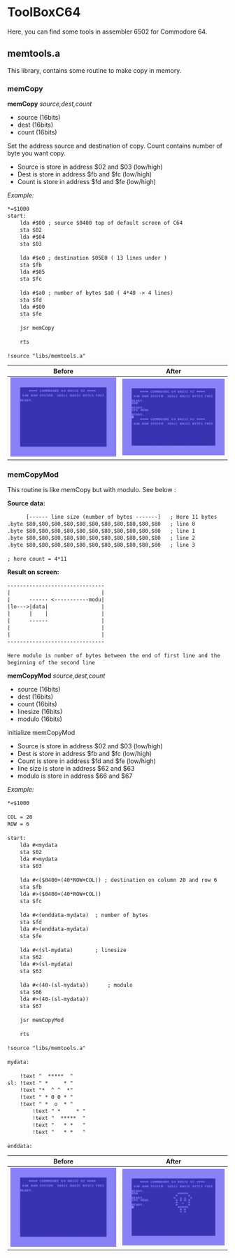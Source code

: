 # ToolBoxC64

Here, you can find some tools in assembler 6502 for Commodore 64.

## memtools.a 

This library, contains some routine to make copy in memory. 

### memCopy

**memCopy** *source,dest,count*

- source (16bits) 
- dest   (16bits)
- count  (16bits)

Set the address source and destination of copy. Count contains number of byte you want copy. 

- Source is store in address $02 and $03 (low/high)
- Dest is store in address $fb and $fc (low/high)
- Count is store in address $fd and $fe (low/high)

*Example:*
```
*=$1000
start:
	lda #$00 ; source $0400 top of default screen of C64
	sta $02
	lda #$04
	sta $03

	lda #$e0 ; destination $05E0 ( 13 lines under ) 
	sta $fb
	lda #$05
	sta $fc 

	lda #$a0 ; number of bytes $a0 ( 4*40 -> 4 lines)
	sta $fd
	lda #$00
	sta $fe

	jsr memCopy

	rts

!source "libs/memtools.a"
```
  Before | After
------------ | -------------
![Alt Text](https://github.com/beddy70/ToolBoxC64/blob/main/images/memtool1.png) | ![Alt Text](https://github.com/beddy70/ToolBoxC64/blob/main/images/memtool2.png)

  
  
### memCopyMod

This routine is like memCopy but with modulo. See below :  

**Source data:**
```
      [------ line size (number of bytes -------]   ; Here 11 bytes
.byte $80,$80,$80,$80,$80,$80,$80,$80,$80,$80,$80   ; line 0
.byte $80,$80,$80,$80,$80,$80,$80,$80,$80,$80,$80   ; line 1
.byte $80,$80,$80,$80,$80,$80,$80,$80,$80,$80,$80   ; line 2
.byte $80,$80,$80,$80,$80,$80,$80,$80,$80,$80,$80   ; line 3

; here count = 4*11
```
**Result on screen:**
```
-------------------------------
|                             |
|      ------ <-----------modu| 
|lo--->|data|                 |
|      |    |                 |
|      ------                 |
|                             |
|                             |
-------------------------------

Here modulo is number of bytes between the end of first line and the beginning of the second line 
```
**memCopyMod** *source,dest,count*

- source   (16bits) 
- dest     (16bits)
- count    (16bits)
- linesize (16bits)
- modulo   (16bits)

initialize memCopyMod

- Source is store in address $02 and $03 (low/high)
- Dest is store in address $fb and $fc (low/high)
- Count is store in address $fd and $fe (low/high)
- line size is store in address $62 and $63
- modulo is store in address $66 and $67

*Example:*

```
*=$1000

COL = 20
ROW = 6

start:
	lda #<mydata 
	sta $02
	lda #>mydata
	sta $03

	lda #<($0400+(40*ROW+COL)) ; destination on column 20 and row 6
	sta $fb
	lda #>($0400+(40*ROW+COL))
	sta $fc 

	lda #<(enddata-mydata)  ; number of bytes 
	sta $fd
	lda #>(enddata-mydata)
	sta $fe

	lda #<(sl-mydata)		; linesize
	sta $62
	lda #>(sl-mydata)
	sta $63

	lda #<(40-(sl-mydata))		; modulo
	sta $66
	lda #>(40-(sl-mydata))
	sta $67

	jsr memCopyMod

	rts

!source "libs/memtools.a"	

mydata: 

	!text "  *****  "
sl:	!text " *     * " 
	!text "*  ^ ^  *"
	!text " * 0 0 * "
   	!text " *  o  * "
    	!text " *     * "
    	!text "  *****  "
    	!text "   * *   "
    	!text "   * *   "
     
enddata:
```

  Before | After
------------ | -------------
![Alt Text](https://github.com/beddy70/ToolBoxC64/blob/main/images/memtool1.png) | ![Alt Text](https://github.com/beddy70/ToolBoxC64/blob/main/images/memtool3.png)









